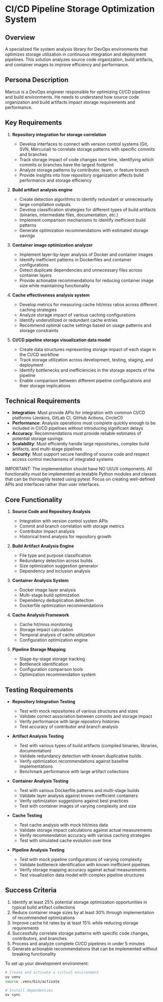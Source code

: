 # CI/CD Pipeline Storage Optimization System

## Overview
A specialized file system analysis library for DevOps environments that optimizes storage utilization in continuous integration and deployment pipelines. This solution analyzes source code organization, build artifacts, and container images to improve efficiency and performance.

## Persona Description
Marcus is a DevOps engineer responsible for optimizing CI/CD pipelines and build environments. He needs to understand how source code organization and build artifacts impact storage requirements and performance.

## Key Requirements
1. **Repository integration for storage correlation**
   - Develop interfaces to connect with version control systems (Git, SVN, Mercurial) to correlate storage patterns with specific commits and branches
   - Track storage impact of code changes over time, identifying which commits or branches have the largest footprint
   - Analyze storage patterns by contributor, team, or feature branch
   - Provide insights into how repository organization affects build performance and storage efficiency

2. **Build artifact analysis engine**
   - Create detection algorithms to identify redundant or unnecessarily large compilation outputs
   - Develop classification strategies for different types of build artifacts (binaries, intermediate files, documentation, etc.)
   - Implement comparison mechanisms to identify inefficient build patterns
   - Generate optimization recommendations with estimated storage savings

3. **Container image optimization analyzer**
   - Implement layer-by-layer analysis of Docker and container images
   - Identify inefficient patterns in Dockerfiles and container configurations
   - Detect duplicate dependencies and unnecessary files across container layers
   - Provide actionable recommendations for reducing container image size while maintaining functionality

4. **Cache effectiveness analysis system**
   - Develop metrics for measuring cache hit/miss ratios across different caching strategies
   - Analyze storage impact of various caching configurations
   - Identify underutilized or redundant cache entries
   - Recommend optimal cache settings based on usage patterns and storage constraints

5. **CI/CD pipeline storage visualization data model**
   - Create data structures representing storage impact of each stage in the CI/CD workflow
   - Track storage utilization across development, testing, staging, and deployment
   - Identify bottlenecks and inefficiencies in the storage aspects of the pipeline
   - Enable comparison between different pipeline configurations and their storage implications

## Technical Requirements
- **Integration**: Must provide APIs for integration with common CI/CD platforms (Jenkins, GitLab CI, GitHub Actions, CircleCI)
- **Performance**: Analysis operations must complete quickly enough to be included in CI/CD pipelines without introducing significant delays
- **Accuracy**: Recommendations must provide reliable estimates of potential storage savings
- **Scalability**: Must efficiently handle large repositories, complex build artifacts, and multi-stage pipelines
- **Security**: Must support secure handling of source code and respect access control mechanisms of integrated systems

IMPORTANT: The implementation should have NO UI/UX components. All functionality must be implemented as testable Python modules and classes that can be thoroughly tested using pytest. Focus on creating well-defined APIs and interfaces rather than user interfaces.

## Core Functionality
1. **Source Code and Repository Analysis**
   - Integration with version control system APIs
   - Commit and branch correlation with storage metrics
   - Contributor impact analysis
   - Historical trend analysis for repository growth

2. **Build Artifact Analysis Engine**
   - File type and purpose classification
   - Redundancy detection across builds
   - Size optimization suggestion generator
   - Dependency and inclusion analysis

3. **Container Analysis System**
   - Docker image layer analysis
   - Multi-stage build optimization
   - Dependency deduplication detection
   - Dockerfile optimization recommendations

4. **Cache Analysis Framework**
   - Cache hit/miss monitoring
   - Storage impact calculation
   - Temporal analysis of cache utilization
   - Configuration optimization engine

5. **Pipeline Storage Mapping**
   - Stage-by-stage storage tracking
   - Bottleneck identification
   - Configuration comparison tools
   - Optimization recommendation system

## Testing Requirements
- **Repository Integration Testing**
  - Test with mock repositories of various structures and sizes
  - Validate correct association between commits and storage impact
  - Verify performance with large repository histories
  - Test accuracy of contributor and branch analysis

- **Artifact Analysis Testing**
  - Test with various types of build artifacts (compiled binaries, libraries, documentation)
  - Validate redundancy detection with known duplicative builds
  - Verify optimization recommendations against baseline implementations
  - Benchmark performance with large artifact collections

- **Container Analysis Testing**
  - Test with various Dockerfile patterns and multi-stage builds
  - Validate layer analysis against known inefficient containers
  - Verify optimization suggestions against best practices
  - Test with container images of varying complexity and size

- **Cache Testing**
  - Test cache analysis with mock hit/miss data
  - Validate storage impact calculations against actual measurements
  - Verify recommendation accuracy with various caching strategies
  - Test with simulated cache evolution over time

- **Pipeline Analysis Testing**
  - Test with mock pipeline configurations of varying complexity
  - Validate bottleneck identification with known inefficient pipelines
  - Verify storage mapping accuracy against actual measurements
  - Test visualization data model with complex pipeline structures

## Success Criteria
1. Identify at least 25% potential storage optimization opportunities in typical build artifact collections
2. Reduce container image sizes by at least 30% through implementation of recommended optimizations
3. Improve cache hit rates by at least 15% while reducing storage requirements
4. Successfully correlate storage patterns with specific code changes, contributors, and branches
5. Process and analyze complete CI/CD pipelines in under 5 minutes
6. Generate actionable recommendations that can be implemented without breaking functionality

To set up your development environment:
```bash
# Create and activate a virtual environment
uv venv
source .venv/bin/activate

# Install dependencies
uv sync
```